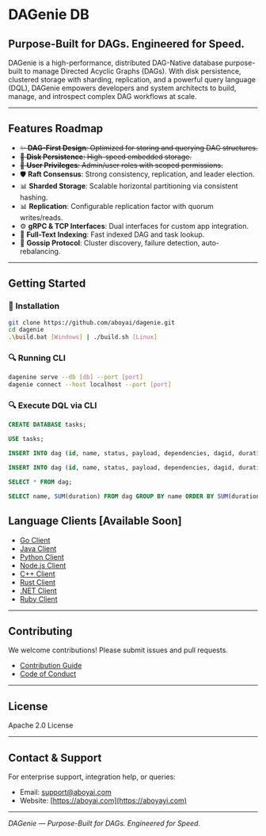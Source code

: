 # DAGenie DB

## Purpose-Built for DAGs. Engineered for Speed.

DAGenie is a high-performance, distributed DAG-Native database purpose-built to manage Directed Acyclic Graphs (DAGs). With disk persistence, clustered storage with sharding, replication, and a powerful query language (DQL), DAGenie empowers developers and system architects to build, manage, and introspect complex DAG workflows at scale.

---

## Features Roadmap

- ~~✨ **DAG-First Design**: Optimized for storing and querying DAG structures.~~  
- ~~🔢 **Disk Persistence**: High-speed embedded storage.~~  
- ~~🤑 **User Privileges**: Admin/user roles with scoped permissions.~~  
- 🛡️ **Raft Consensus**: Strong consistency, replication, and leader election.  
- 📊 **Sharded Storage**: Scalable horizontal partitioning via consistent hashing.  
- 📊 **Replication**: Configurable replication factor with quorum writes/reads.  
- ⚙️ **gRPC & TCP Interfaces**: Dual interfaces for custom app integration.  
- 🔎 **Full-Text Indexing**: Fast indexed DAG and task lookup.  
- 🔄 **Gossip Protocol**: Cluster discovery, failure detection, auto-rebalancing.

---

## Getting Started

### 🔧 Installation

```bash
git clone https://github.com/aboyai/dagenie.git
cd dagenie
.\build.bat [Windows] | ./build.sh [Linux]
```

### 🔍 Running CLI

```bash
dagenine serve --db [db] --port [port] 
dagenie connect --host localhost --port [port]
```

### 🔍 Execute DQL via CLI

```sql
CREATE DATABASE tasks;
```

```sql
USE tasks;
```

```sql
INSERT INTO dag (id, name, status, payload, dependencies, dagid, duration, retries) VALUES ('1', 'AWS', 'pending', '{}', '[]', 'abc234', 200, 10);
```

```sql
INSERT INTO dag (id, name, status, payload, dependencies, dagid, duration, retries) VALUES ('2', 'AirFlow', 'pending', '{}', '[]', 'abc234', 120, 5);
```

```sql
SELECT * FROM dag;
```

```sql
SELECT name, SUM(duration) FROM dag GROUP BY name ORDER BY SUM(duration) DESC LIMIT 1;
```

## Language Clients [Available Soon]

- [Go Client](./clients/go/README.md)
- [Java Client](./clients/java/README.md)
- [Python Client](./clients/python/README.md)
- [Node.js Client](./clients/nodejs/README.md)
- [C++ Client](./clients/cpp/README.md)
- [Rust Client](./clients/rust/README.md)
- [.NET Client](./clients/dotnet/README.md)
- [Ruby Client](./clients/ruby/README.md)

---

## Contributing

We welcome contributions! Please submit issues and pull requests.

- [Contribution Guide](./CONTRIBUTING.md)
- [Code of Conduct](./CODE_OF_CONDUCT.md)

---

## License

Apache 2.0 License

---

## Contact & Support

For enterprise support, integration help, or queries:

- Email: [support@aboyai.com](mailto:support@aboyai.com)
- Website: [https://aboyai.com](https://aboyayi.com)

---

*DAGenie — Purpose-Built for DAGs. Engineered for Speed.*

